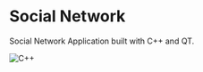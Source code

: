 # Social Network
Social Network Application built with C++ and QT.

![C++](https://img.shields.io/badge/C++-blue)
